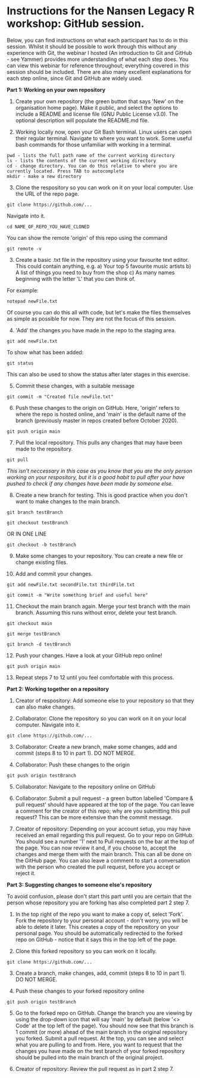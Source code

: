 # Instructions for the Nansen Legacy R workshop: GitHub session.

Below, you can find instructions on what each participant has to do in this session. Whilst it should be possible to work through this without any experience with Git, the webinar I hosted (An introduction to Git and GitHub - see Yammer) provides more understanding of what each step does. You can view this webinar for reference throughout; everything covered in this session should be included. There are also many excellent explanations for each step online, since Git and GitHub are widely used.

**Part 1: Working on your own repository**

  1. Create your own repository (the green button that says 'New' on the organisation home page). Make it public, and select the options to include a README and license file (GNU Public License v3.0). The optional description will populate the README.md file.
  
  2. Working locally now, open your Git Bash terminal. Linux users can open their regular terminal. Navigate to where you want to work. Some useful bash commands for those unfamiliar with working in a terminal.
  
    pwd - lists the full path name of the current working directory
    ls - lists the contents of the current working directory
    cd - change directory. You can do this relative to where you are currently located. Press TAB to autocomplete
    mkdir - make a new directory

  3. Clone the respository so you can work on it on your local computer. Use the URL of the repo page.
  
    git clone https://github.com/...
  
  Navigate into it.
  
    cd NAME_OF_REPO_YOU_HAVE_CLONED
  
  You can show the remote 'origin' of this repo using the command
  
    git remote -v

  3. Create a basic .txt file in the repository using your favourite text editor. This could contain anything, e.g.
    a) Your top 5 favourite music artists
    b) A list of things you need to buy from the shop
    c) As many names beginning with the letter 'L' that you can think of.
    
  For example:
  
    notepad newFile.txt

  Of course you can do this all with code, but let's make the files themselves as simple as possible for now. They are not the focus of this session.
  
  4. 'Add' the changes you have made in the repo to the staging area.
  
    git add newFile.txt
    
  To show what has been added:
  
    git status
    
  This can also be used to show the status after later stages in this exercise.

  5. Commit these changes, with a suitable message
  
    git commit -m "Created file newFile.txt"
  
  6. Push these changes to the origin on GitHub. Here, 'origin' refers to where the repo is hosted online, and 'main' is the default name of the branch (previously master in repos created before October 2020).
  
    git push origin main
  
  7. Pull the local repository. This pulls any changes that may have been made to the repository. 
  
    git pull
  
  *This isn't neccessary in this case as you know that you are the only person working on your respository, but it is a good habit to pull after your have pushed to check if any changes have been made by someone else.* 
  
  8. Create a new branch for testing. This is good practice when you don't want to make changes to the main branch.
  
    git branch testBranch
    
    git checkout testBranch
  
  OR IN ONE LINE
  
    git checkout -b testBranch
  
  9. Make some changes to your repository. You can create a new file or change existing files.
  
  10. Add and commit your changes.
  
    git add newFile.txt secondFile.txt thirdFile.txt
    
    git commit -m "Write something brief and useful here"
  
  11. Checkout the main branch again. Merge your test branch with the main branch. Assuming this runs without error, delete your test branch.
  
    git checkout main
    
    git merge testBranch
    
    git branch -d testBranch
  
  12. Push your changes. Have a look at your GitHub repo online!
  
    git push origin main
    
  13. Repeat steps 7 to 12 until you feel comfortable with this process.
  
 
**Part 2: Working together on a repository**

  1. Creator of respository: Add someone else to your repository so that they can also make changes.
  
  2. Collaborator: Clone the repository so you can work on it on your local computer. Navigate into it.
  
    git clone https://github.com/...
  
  3. Collaborator: Create a new branch, make some changes, add and commit (steps 8 to 10 in part 1). DO NOT MERGE.
  
  4. Collaborator: Push these changes to the origin
  
    git push origin testBranch
  
  5. Collaborator: Navigate to the repository online on GitHub
  
  6. Collaborator: Submit a pull request - a green button labelled 'Compare & pull request' should have appeared at the top of the page. You can leave a comment for the creator of this repo; why are you submitting this pull request? This can be more extensive than the commit message.
  
  7. Creator of repository: Depending on your account setup, you may have received an email regarding this pull request. Go to your repo on GitHub. You should see a number '1' next to Pull requests on the bar at the top of the page. You can now review it and, if you choose to, accept the changes and merge them with the main branch. This can all be done on the GitHub page. You can also leave a comment to start a conversation with the person who created the pull request, before you accept or reject it.
  
  
**Part 3: Suggesting changes to someone else's repository**

To avoid confusion, please don't start this part until you are certain that the person whose repository you are forking has also completed part 2 step 7.

  1. In the top right of the repo you want to make a copy of, select 'Fork'. Fork the repository to your personal account - don't worry, you will be able to delete it later. This creates a copy of the repository on your personal page. You should be automatically redirected to the forked repo on GitHub - notice that it says this in the top left of the page.
  
  2. Clone this forked repository so you can work on it locally. 
  
    git clone https://github.com/...
  
  3. Create a branch, make changes, add, commit (steps 8 to 10 in part 1). DO NOT MERGE.
  
  4. Push these changes to your forked repository online
  
    git push origin testBranch
  
  5. Go to the forked repo on GitHub. Change the branch you are viewing by using the drop-down icon that will say 'main' by default (below '<> Code' at the top left of the page). You should now see that this branch is 1 commit (or more) ahead of the main branch in the original repository you forked. Submit a pull request. At the top, you can see and select what you are pulling to and from. Here, you want to request that the changes you have made on the test branch of your forked repository should be pulled into the main branch of the original project.
  
  6. Creator of repository: Review the pull request as in part 2 step 7.
